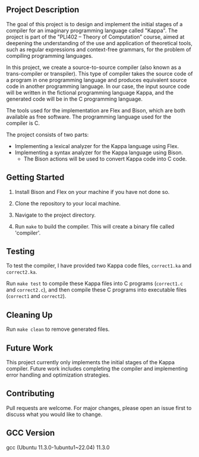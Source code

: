 ## Project Description

The goal of this project is to design and implement the initial stages of a compiler for an imaginary programming language called "Kappa". The project is part of the "PLI402 – Theory of Computation” course, aimed at deepening the understanding of the use and application of theoretical tools, such as regular expressions and context-free grammars, for the problem of compiling programming languages.

In this project, we create a source-to-source compiler (also known as a trans-compiler or transpiler). This type of compiler takes the source code of a program in one programming language and produces equivalent source code in another programming language. In our case, the input source code will be written in the fictional programming language Kappa, and the generated code will be in the C programming language.

The tools used for the implementation are Flex and Bison, which are both available as free software. The programming language used for the compiler is C.

The project consists of two parts:
* Implementing a lexical analyzer for the Kappa language using Flex.
* Implementing a syntax analyzer for the Kappa language using Bison.
    * The Bison actions will be used to convert Kappa code into C code.

## Getting Started

1. Install Bison and Flex on your machine if you have not done so.

2. Clone the repository to your local machine.

3. Navigate to the project directory.

4. Run `make` to build the compiler. This will create a binary file called 'compiler'.

## Testing

To test the compiler, I have provided two Kappa code files, `correct1.ka` and `correct2.ka`.

Run `make test` to compile these Kappa files into C programs (`correct1.c` and `correct2.c`), and then compile these C programs into executable files (`correct1` and `correct2`).

## Cleaning Up

Run `make clean` to remove generated files.

## Future Work

This project currently only implements the initial stages of the Kappa compiler. Future work includes completing the compiler and implementing error handling and optimization strategies.

## Contributing

Pull requests are welcome. For major changes, please open an issue first to discuss what you would like to change.

## GCC Version

gcc (Ubuntu 11.3.0-1ubuntu1~22.04) 11.3.0
